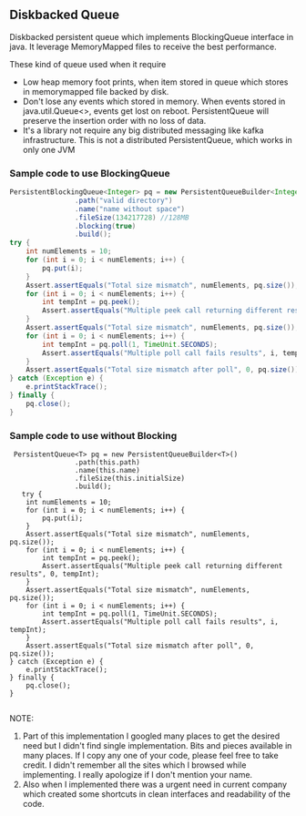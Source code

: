 ## Diskbacked Queue

Diskbacked persistent queue which implements BlockingQueue interface in java. It leverage MemoryMapped files to receive the best performance.

These kind of queue used when it require
   - Low heap memory foot prints, when item stored in queue which stores in memorymapped file backed by disk.
   - Don't lose any events which stored in memory. When events stored in java.util.Queue<>, events get lost on reboot. PersistentQueue will preserve the insertion order with no loss of data.
   - It's a library not require any big distributed messaging like kafka infrastructure. This is not a distributed PersistentQueue, which works in only one JVM
   
### Sample code to use BlockingQueue

```java
PersistentBlockingQueue<Integer> pq = new PersistentQueueBuilder<Integer>()
                .path("valid directory")
                .name("name without space")
                .fileSize(134217728) //128MB 
                .blocking(true)
                .build();
try {
    int numElements = 10;
    for (int i = 0; i < numElements; i++) {
        pq.put(i);
    }
    Assert.assertEquals("Total size mismatch", numElements, pq.size());
    for (int i = 0; i < numElements; i++) {
        int tempInt = pq.peek();
        Assert.assertEquals("Multiple peek call returning different results", 0, tempInt);
    }
    Assert.assertEquals("Total size mismatch", numElements, pq.size());
    for (int i = 0; i < numElements; i++) {
        int tempInt = pq.poll(1, TimeUnit.SECONDS);
        Assert.assertEquals("Multiple poll call fails results", i, tempInt);
    }
    Assert.assertEquals("Total size mismatch after poll", 0, pq.size());
} catch (Exception e) {
    e.printStackTrace();
} finally {
    pq.close();
}

``` 

### Sample code to use without Blocking
```
 PersistentQueue<T> pq = new PersistentQueueBuilder<T>()
                .path(this.path)
                .name(this.name)
                .fileSize(this.initialSize)
                .build();
   try {
    int numElements = 10;
    for (int i = 0; i < numElements; i++) {
        pq.put(i);
    }
    Assert.assertEquals("Total size mismatch", numElements, pq.size());
    for (int i = 0; i < numElements; i++) {
        int tempInt = pq.peek();
        Assert.assertEquals("Multiple peek call returning different results", 0, tempInt);
    }
    Assert.assertEquals("Total size mismatch", numElements, pq.size());
    for (int i = 0; i < numElements; i++) {
        int tempInt = pq.poll(1, TimeUnit.SECONDS);
        Assert.assertEquals("Multiple poll call fails results", i, tempInt);
    }
    Assert.assertEquals("Total size mismatch after poll", 0, pq.size());
} catch (Exception e) {
    e.printStackTrace();
} finally {
    pq.close();
}
            
```
NOTE: 
  1. Part of this implementation I googled many places to get the desired need but I didn't find single implementation. Bits and pieces available in many places. If I copy any one of your code, please feel free to take credit. I didn't remember all the sites which I browsed while implementing. I really apologize if I don't mention your name.
  2. Also when I implemented there was a urgent need in current company which created some shortcuts in clean interfaces and readability of the code.
